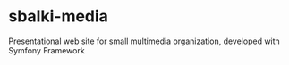 # sbalki-media
Presentational web site for small multimedia organization, developed with Symfony Framework
